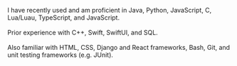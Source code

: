I have recently used and am proficient in Java, Python, JavaScript, C, Lua/Luau, TypeScript, and JavaScript.
<br><br>
Prior experience with C++, Swift, SwiftUI, and SQL.
<br><br>
Also familiar with HTML, CSS, Django and React frameworks, Bash, Git, and unit testing frameworks (e.g. JUnit).
